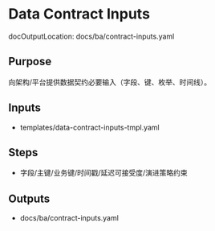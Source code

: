 # Data Contract Inputs

docOutputLocation: docs/ba/contract-inputs.yaml

## Purpose

向架构/平台提供数据契约必要输入（字段、键、枚举、时间线）。

## Inputs

- templates/data-contract-inputs-tmpl.yaml

## Steps

- 字段/主键/业务键/时间戳/延迟可接受度/演进策略约束

## Outputs

- docs/ba/contract-inputs.yaml
